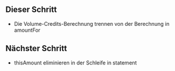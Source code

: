 ## Dieser Schritt
- Die Volume-Credits-Berechnung trennen von der Berechnung in amountFor

## Nächster Schritt
- thisAmount eliminieren in der Schleife in statement